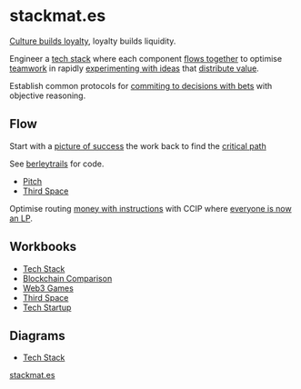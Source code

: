 # stackmat.es

[Culture builds loyalty](https://mm.dreamineering.com/docs/value/money/tokenomics/tokenomics-games/), loyalty builds liquidity.

Engineer a [tech stack](https://mm.dreamineering.com/docs/technology/sdk/) where each component [flows together](https://mm.dreamineering.com/docs/flow) to optimise [teamwork](https://mm.dreamineering.com/docs/principles/people/community/teamwork) in rapidly [experimenting with ideas](https://mm.dreamineering.com/docs/experiments/) that [distribute value](https://mm.dreamineering.com/docs/value/).

Establish common protocols for [commiting to decisions with bets](https://mm.dreamineering.com/docs/principles/platform/web3/primitives/decentralized-decisions-protocols) with objective reasoning.

## Flow

Start with a [picture of success](https://mm.dreamineering.com/docs/business/functions/business-documents/business-financial-docs/financial-doc-discounted-cashflow) the work back to find the [critical path](https://mm.dreamineering.com/docs/business/business-principles/critical-path)

See [berleytrails](https://github.com/dreamineering/berleytrails) for code.

- [Pitch](https://mm.dreamineering.com/docs/experiments/dreamineering/)
- [Third Space](https://mm.dreamineering.com/docs/experiments/better-practice/)


Optimise routing [money with instructions](https://mm.dreamineering.com/docs/engineering/software/algorithms/routing-algorithm) with CCIP where [everyone is now an LP](https://mm.dreamineering.com/docs/value/money/tokenomics/tokenomics-defi/defi-uniswap).


## Workbooks

- [Tech Stack](https://docs.google.com/spreadsheets/d/1XiA_gfU_TkQXlEqVEiVLUUjKmyAZM3rirlJ5EUjJl9Y/edit#gid=1797190969)
- [Blockchain Comparison](https://docs.google.com/spreadsheets/d/16pqE_E4FzNbsqn-ACxkYfhCyBg3M9kQGcySUM3zw73M/edit#gid=1322132351)
- [Web3 Games](https://docs.google.com/spreadsheets/d/1l74VNspBM_3HjBq0oXZzoe1t-EPhKZPsH6FjRokM7cY/edit#gid=745206562)
- [Third Space](https://docs.google.com/spreadsheets/d/137bivoW4gOKJ9avATvSUgnFND6xELQuJw4cybaL006c/edit#gid=134217819)
- [Tech Startup](https://docs.google.com/spreadsheets/d/10zBw2LruDEmkBAA9GFVfBaG3UtkOMItr-44CvIxb1VQ/edit#gid=1021038640)

## Diagrams

- [Tech Stack](https://www.figma.com/file/SR3Xg7a8tElFPLoovsqwUO/technology-stack?type=whiteboard&node-id=260-1322&t=6q447RjvecYVn1fG-4)

[stackmat.es](https://www.stackmat.es/)
